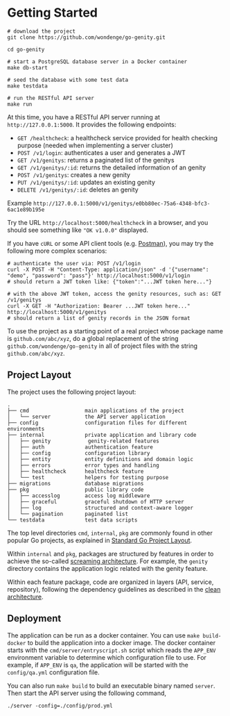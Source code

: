 # Getting Started

```shell
# download the project
git clone https://github.com/wondenge/go-genity.git

cd go-genity

# start a PostgreSQL database server in a Docker container
make db-start

# seed the database with some test data
make testdata

# run the RESTful API server
make run
```

At this time, you have a RESTful API server running at `http://127.0.0.1:5000`. It provides the following endpoints:

- `GET /healthcheck`: a healthcheck service provided for health checking purpose (needed when implementing a server cluster)
- `POST /v1/login`: authenticates a user and generates a JWT
- `GET /v1/genitys`: returns a paginated list of the genitys
- `GET /v1/genitys/:id`: returns the detailed information of an genity
- `POST /v1/genitys`: creates a new genity
- `PUT /v1/genitys/:id`: updates an existing genity
- `DELETE /v1/genitys/:id`: deletes an genity

Example `http://127.0.0.1:5000/v1/genitys/e0bb80ec-75a6-4348-bfc3-6ac1e89b195e`

Try the URL `http://localhost:5000/healthcheck` in a browser, and you should see something like `"OK v1.0.0"` displayed.

If you have `cURL` or some API client tools (e.g. [Postman](https://www.getpostman.com/)), you may try the following
more complex scenarios:

```shell
# authenticate the user via: POST /v1/login
curl -X POST -H "Content-Type: application/json" -d '{"username": "demo", "password": "pass"}' http://localhost:5000/v1/login
# should return a JWT token like: {"token":"...JWT token here..."}

# with the above JWT token, access the genity resources, such as: GET /v1/genitys
curl -X GET -H "Authorization: Bearer ...JWT token here..." http://localhost:5000/v1/genitys
# should return a list of genity records in the JSON format
```

To use the project as a starting point of a real project whose package name is `github.com/abc/xyz`, do a global
replacement of the string `github.com/wondenge/go-genity` in all of project files with the string `github.com/abc/xyz`.

## Project Layout

The project uses the following project layout:

```
.
├── cmd                  main applications of the project
│   └── server           the API server application
├── config               configuration files for different environments
├── internal             private application and library code
│   ├── genity            genity-related features
│   ├── auth             authentication feature
│   ├── config           configuration library
│   ├── entity           entity definitions and domain logic
│   ├── errors           error types and handling
│   ├── healthcheck      healthcheck feature
│   └── test             helpers for testing purpose
├── migrations           database migrations
├── pkg                  public library code
│   ├── accesslog        access log middleware
│   ├── graceful         graceful shutdown of HTTP server
│   ├── log              structured and context-aware logger
│   └── pagination       paginated list
└── testdata             test data scripts
```

The top level directories `cmd`, `internal`, `pkg` are commonly found in other popular Go projects, as explained in
[Standard Go Project Layout](https://github.com/golang-standards/project-layout).

Within `internal` and `pkg`, packages are structured by features in order to achieve the so-called
[screaming architecture](https://blog.cleancoder.com/uncle-bob/2011/09/30/Screaming-Architecture.html). For example,
the `genity` directory contains the application logic related with the genity feature.

Within each feature package, code are organized in layers (API, service, repository), following the dependency guidelines
as described in the [clean architecture](https://blog.cleancoder.com/uncle-bob/2012/08/13/the-clean-architecture.html).

## Deployment

The application can be run as a docker container. You can use `make build-docker` to build the application
into a docker image. The docker container starts with the `cmd/server/entryscript.sh` script which reads
the `APP_ENV` environment variable to determine which configuration file to use. For example,
if `APP_ENV` is `qa`, the application will be started with the `config/qa.yml` configuration file.

You can also run `make build` to build an executable binary named `server`. Then start the API server using the following
command,

```shell
./server -config=./config/prod.yml
```
